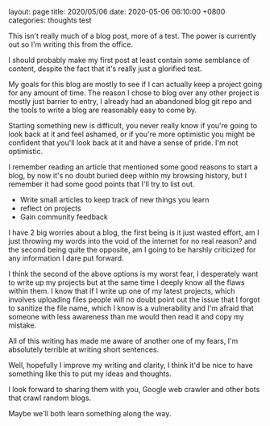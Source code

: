 layout: page
title: 2020/05/06
date: 2020-05-06 06:10:00 +0800
categories: thoughts test

This isn't really much of a blog post, more of a test. The power is currently out so I'm writing this from the office.

I should probably make my first post at least contain some semblance of content, despite the fact that it's really just a glorified test.

My goals for this blog are mostly to see if I can actually keep a project going for any amount of time. The reason I chose to blog over any other project is mostly just barrier to entry, I already had an abandoned blog git repo and the tools to write a blog are reasonably easy to come by.

Starting something new is difficult, you never really know if you're going to look back at it and feel ashamed, or if you're more optimistic you might be confident that you'll look back at it and have a sense of pride. I'm not optimistic.

I remember reading an article that mentioned some good reasons to start a blog, by now it's no doubt buried deep within my browsing history, but I remember it had some good points that I'll try to list out.

- Write small articles to keep track of new things you learn
- reflect on projects
- Gain community feedback

I have 2 big worries about a blog, the first being is it just wasted effort, am I just throwing my words into the void of the internet for no real reason? and the second being quite the opposite, am I going to be harshly criticized for any information I dare put forward.

I think the second of the above options is my worst fear, I desperately want to write up my projects but at the same time I deeply know all the flaws within them. I know that if I write up one of my latest projects, which involves uploading files people will no doubt point out the issue that I forgot to sanitize the file name, which I know is a vulnerability and I'm afraid that someone with less awareness than me would then read it and copy my mistake.

All of this writing has made me aware of another one of my fears, I'm absolutely terrible at writing short sentences.

Well, hopefully I improve my writing and clarity, I think it'd be nice to have something like this to put my ideas and thoughts.

I look forward to sharing them with you, Google web crawler and other bots that crawl random blogs.

Maybe we'll both learn something along the way.
